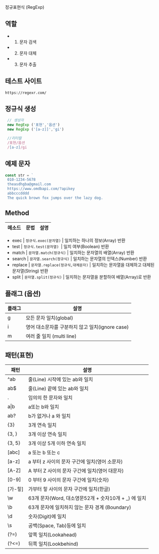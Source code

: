 정규표현식 (RegExp)

## 역할
- 1. 문자 검색
- 2. 문자 대체
- 3. 문자 추출

## 테스트 사이트

    https://regexr.com/

## 정규식 생성
 ``` js
  // 생성자
  new RegExp ('표현','옵션')
  new RegExp ('[a-z]]','gi')

  //리터럴
  /표현/옵션
  /[a-z]/gi
  ```
## 예제 문자
``` js
const str = `
 010-1234-5678
 theasdhgba@gmail.com
 https://www.omdbapi.com/?apikey
 abbcccdddd
 The quick brown fox jumps over the lazy dog.

```
  ## Method
  메소드 | 문법 | 설명
  -- | -- | -- | 
  
  - exec | `정규식.exec(문자열)` | 일치하는 하나의 정보(Array) 반환
- test | `정규식.test(문자열) `| 일치 여부(Boolean) 반환
- match	| `문자열.match(정규식)`	| 일치하는 문자열의 배열(Array) 반환
- search | `문자열.search(정규식)` | 일치하는 문자열의 인덱스(Number) 반환
- replace | `문자열.replace(정규식,대체문자)` |	일치하는 문자열을 대체하고 대체된 문자열(String) 반환
- split | `문자열.split(정규식)` | 일치하는 문자열을 분할하여 배열(Array)로 반환

## 플래그 (옵션)
 플래그 | 설명
 -- | --
 g | 모든 문자 일치(global)
 i | 영어 대소문자를 구분하지 않고 일치(ignore case)
 m | 여러 줄 일치 (multi line)

 ## 패턴(표현)
 패턴 | 설명
 -- | --
 ^ab | 줄(Line) 시작에 있는 ab와 일치
 ab$ | 줄(Line) 끝에 있는 ab와 일치
. | 임의의 한 문자와 일치
a&verbar;b | a또는 b와 일치
ab? | b가 없거나 a 와 일치
{3} | 3개 연속 일치
{3, } | 3개 이상 연속 일치
{3, 5} | 3개 이상 5개 이하 연속 일치
[abc] | a 또는 b 또는 c
[a-z] | a 부터 z 사이의 문자 구간에 일치(영어 소문자)
[A-Z] | A 부터 Z 사이의 문자 구간에 일치(영어 대문자)
[0-9] | 0 부터 9 사이의 문자 구간에 일치(숫자)
[가-힣] | 가부터 힣 사이의 문자 구간에 일치(한글)
\w | 63개 문자(Word, 대소영문52개 + 숫자10개 + _) 에 일치
\b | 63개 문자에 일치하지 않는 문자 경계 (Boundary)
\d | 숫자(Digit)에 일치 
\s | 공백(Space, Tab)등에 일치
(?=) | 앞쪽 일치(Lookahead)
(?<=) | 뒤쪽 일치(Lookbehind)
